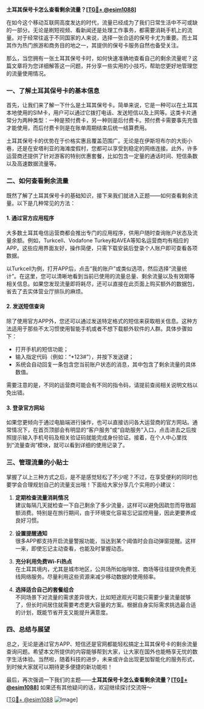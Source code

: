 **土耳其保号卡怎么查看剩余流量？[[TG💪+ @esim1088](https://t.me/s/esim1088)]**

在如今这个移动互联网高度发达的时代，流量已经成为了我们日常生活中不可或缺的一部分。无论是刷短视频、看新闻还是处理工作事务，都需要消耗手机上的流量。对于经常往返于不同国家的人来说，选择一张合适的保号卡尤为重要。而土耳其作为热门旅游和商务目的地之一，其提供的保号卡服务自然也备受关注。

那么，当您拥有一张土耳其保号卡时，如何快速准确地查看自己的剩余流量呢？这篇文章将为您详细解答这一问题，并分享一些实用的小技巧，帮助您更好地管理您的流量使用情况。

### **一、了解土耳其保号卡的基本信息**

首先，让我们来了解一下什么是土耳其保号卡。简单来说，它是一种可以在土耳其本地使用的SIM卡，用户可以通过它拨打电话、发送短信以及上网等。这类卡片通常分为两种类型：一种是预付费卡，另一种则是后付费卡。预付费卡需要事先充值才能使用，而后付费卡则是在账单周期结束后统一结算费用。

土耳其保号卡的优势在于价格实惠且覆盖范围广。无论是在伊斯坦布尔的大街小巷，还是在安塔利亚的海滩度假村，您都可以享受到稳定的网络连接。此外，许多运营商还提供了针对游客的特别优惠套餐，比如包含一定量的通话时间、短信条数以及高速数据流量等。

### **二、如何查看剩余流量**

既然了解了土耳其保号卡的基础知识，接下来我们就进入正题——如何查看剩余流量。以下是几种常见的方法：

#### **1. 通过官方应用程序**

大多数土耳其电信运营商都会推出专门的应用程序，供用户随时查询账户状态及流量余额。例如，Turkcell、Vodafone Turkey和AVEA等知名运营商均有相应的APP。这些应用界面友好，操作简便，只需下载安装后登录个人账户即可查看各项数据。

以Turkcell为例，打开APP后，点击“我的账户”或类似选项，然后选择“流量统计”。在这里，您可以清晰地看到当前已使用的流量总量、剩余流量以及有效期等相关信息。如果您发现流量即将耗尽，还可以直接在此页面上购买额外的数据包，省去了去实体营业厅排队的麻烦。

#### **2. 发送短信查询**

除了使用官方APP外，您还可以通过发送特定格式的短信来获取相关信息。这种方法适用于那些不太习惯使用智能手机或者不想下载额外软件的人群。具体步骤如下：

- 打开手机的短信功能；
- 输入指定代码（例如：“*123#”），并按下发送键；
- 系统会自动回复一条包含您当前账户状态的消息，其中包含了剩余流量的具体数值。

需要注意的是，不同的运营商可能会有不同的指令码，请提前查阅相关说明文档以免出错。

#### **3. 登录官方网站**

如果您更倾向于通过电脑端进行操作，也可以直接访问各大运营商的官方网站。通常情况下，在首页顶部会有明显的“客户服务”或“自助服务”入口，点击进去之后按照提示输入手机号码及相关验证码就能完成身份验证。接着，在个人中心里找到“流量查询”模块，就可以看到详细的使用记录了。

### **三、管理流量的小贴士**

掌握了以上三种方式之后，是不是感觉轻松了不少呢？不过，在享受便利的同时也要学会合理规划自己的流量支出哦！下面给大家分享几个实用的小建议：

1. **定期检查流量消耗情况**  
   建议每隔几天就检查一下自己剩余了多少流量，这样可以避免因疏忽而导致超额消费。特别是在旅行期间，由于环境变化容易忘记监控用量，因此更要养成良好习惯。

2. **设置提醒通知**  
   很多APP都支持开启流量警报功能，当达到某个阈值时会自动弹窗提醒。这样一来，即使忘记主动查看，也能及时掌握动态。

3. **充分利用免费Wi-Fi热点**  
   在土耳其境内，尤其是城市地区，公共场所如咖啡馆、商场等往往提供免费无线网络服务。尽量利用这些资源来减少移动数据的使用频率。

4. **选择适合自己的套餐组合**  
   不同场景下对流量的需求差异很大，比如短途观光可能只需要少量流量就够了，但长时间居住就需要考虑更大容量的方案。根据自身实际需求挑选最合适的计划，既能节省开支又能提升满意度。

### **四、总结与展望**

总之，无论是通过官方APP、短信还是官网都能轻松搞定土耳其保号卡的剩余流量查询问题。希望本文所提供的内容能够帮到大家，让大家在国外也能畅享无忧的数字生活体验。当然啦，随着科技的进步，未来或许会出现更加智能化的服务形式，到时候大家就可以期待更多便捷的新功能啦！

最后，再次强调一下我们的主题——**土耳其保号卡怎么查看剩余流量？[[TG💪+ @esim1088](https://t.me/s/esim1088)]** 如果还有其他疑问的话，欢迎继续探讨交流呀～  

[[TG💪+ @esim1088](https://t.me/s/esim1088) ![Image](https://i.postimg.cc/4NQfJmqS/Snipaste-2025-05-13-00-14-12.png)]